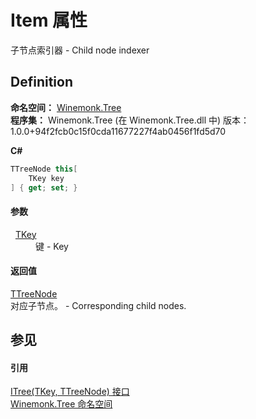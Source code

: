 # Item 属性


子节点索引器 - Child node indexer



## Definition
**命名空间：** <a href="N_Winemonk_Tree.md">Winemonk.Tree</a>  
**程序集：** Winemonk.Tree (在 Winemonk.Tree.dll 中) 版本：1.0.0+94f2fcb0c15f0cda11677227f4ab0456f1fd5d70

**C#**
``` C#
TTreeNode this[
	TKey key
] { get; set; }
```



#### 参数
<dl><dt>  <a href="T_Winemonk_Tree_ITree_2.md">TKey</a></dt><dd>键 - Key</dd></dl>

#### 返回值
<a href="T_Winemonk_Tree_ITree_2.md">TTreeNode</a>  
对应子节点。 - Corresponding child nodes.

## 参见


#### 引用
<a href="T_Winemonk_Tree_ITree_2.md">ITree(TKey, TTreeNode) 接口</a>  
<a href="N_Winemonk_Tree.md">Winemonk.Tree 命名空间</a>  
